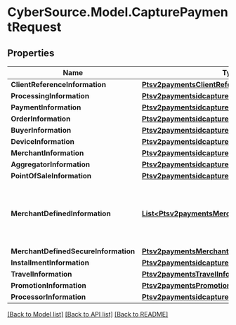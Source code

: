# CyberSource.Model.CapturePaymentRequest
## Properties

Name | Type | Description | Notes
------------ | ------------- | ------------- | -------------
**ClientReferenceInformation** | [**Ptsv2paymentsClientReferenceInformation**](Ptsv2paymentsClientReferenceInformation.md) |  | [optional] 
**ProcessingInformation** | [**Ptsv2paymentsidcapturesProcessingInformation**](Ptsv2paymentsidcapturesProcessingInformation.md) |  | [optional] 
**PaymentInformation** | [**Ptsv2paymentsidcapturesPaymentInformation**](Ptsv2paymentsidcapturesPaymentInformation.md) |  | [optional] 
**OrderInformation** | [**Ptsv2paymentsidcapturesOrderInformation**](Ptsv2paymentsidcapturesOrderInformation.md) |  | [optional] 
**BuyerInformation** | [**Ptsv2paymentsidcapturesBuyerInformation**](Ptsv2paymentsidcapturesBuyerInformation.md) |  | [optional] 
**DeviceInformation** | [**Ptsv2paymentsidcapturesDeviceInformation**](Ptsv2paymentsidcapturesDeviceInformation.md) |  | [optional] 
**MerchantInformation** | [**Ptsv2paymentsidcapturesMerchantInformation**](Ptsv2paymentsidcapturesMerchantInformation.md) |  | [optional] 
**AggregatorInformation** | [**Ptsv2paymentsidcapturesAggregatorInformation**](Ptsv2paymentsidcapturesAggregatorInformation.md) |  | [optional] 
**PointOfSaleInformation** | [**Ptsv2paymentsidcapturesPointOfSaleInformation**](Ptsv2paymentsidcapturesPointOfSaleInformation.md) |  | [optional] 
**MerchantDefinedInformation** | [**List&lt;Ptsv2paymentsMerchantDefinedInformation&gt;**](Ptsv2paymentsMerchantDefinedInformation.md) | The object containing the custom data that the merchant defines.  | [optional] 
**MerchantDefinedSecureInformation** | [**Ptsv2paymentsMerchantDefinedSecureInformation**](Ptsv2paymentsMerchantDefinedSecureInformation.md) |  | [optional] 
**InstallmentInformation** | [**Ptsv2paymentsidcapturesInstallmentInformation**](Ptsv2paymentsidcapturesInstallmentInformation.md) |  | [optional] 
**TravelInformation** | [**Ptsv2paymentsTravelInformation**](Ptsv2paymentsTravelInformation.md) |  | [optional] 
**PromotionInformation** | [**Ptsv2paymentsPromotionInformation**](Ptsv2paymentsPromotionInformation.md) |  | [optional] 
**ProcessorInformation** | [**Ptsv2paymentsidcapturesProcessorInformation**](Ptsv2paymentsidcapturesProcessorInformation.md) |  | [optional] 

[[Back to Model list]](../README.md#documentation-for-models) [[Back to API list]](../README.md#documentation-for-api-endpoints) [[Back to README]](../README.md)

